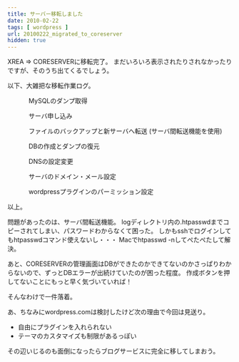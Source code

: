 ```yaml
---
title: サーバー移転しました
date: 2010-02-22
tags: [ wordpress ]
url: 20100222_migrated_to_coreserver
hidden: true
---
```

XREA => CORESERVERに移転完了。
まだいろいろ表示されたりされなかったりですが、そのうち出てくるでしょう。

以下、大雑把な移転作業ログ。

<ul>
<ol>MySQLのダンプ取得</ol>

<ol>サーバ申し込み</ol>

<ol>ファイルのバックアップと新サーバへ転送 (サーバ間転送機能を使用)</ol>

<ol>DBの作成とダンプの復元</ol>

<ol>DNSの設定変更</ol>

<ol>サーバのドメイン・メール設定</ol>
<ol>wordpressプラグインのパーミッション設定</ol>

</ul>

以上。

問題があったのは、サーバ間転送機能。
logディレクトリ内の.htpasswdまでコピーされてしまい、パスワードわからなくて困った。
しかもsshでログインしてもhtpasswdコマンド使えないし・・・
Macでhtpasswd -nしてぺたぺたして解決。

あと、CORESERVERの管理画面はDBができたのかできてないのかさっぱりわからないので、ずっとDBエラーが出続けていたのが困った程度。
作成ボタンを押してないことにもっと早く気づいていれば！

そんなわけで一件落着。

あ、ちなみにwordpress.comは検討したけど次の理由で今回は見送り。
<ul>
	<li>自由にプラグインを入れられない</li>
	<li>テーマのカスタマイズも制限があるっぽい</li>
</ul>
その辺いじるのも面倒になったらブログサービスに完全に移してしまおう。
